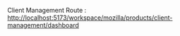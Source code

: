 Client Management Route : <http://localhost:5173/workspace/mozilla/products/client-management/dashboard>
